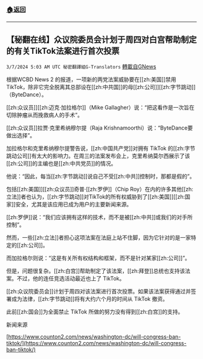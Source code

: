 ###  [:house:返回](README.md)
---


## 【秘翻在线】众议院委员会计划于周四对白宫帮助制定的有关TikTok法案进行首次投票
`3/7/2024 5:03 AM UTC 秘密翻譯組G-Translators` [轉載自GNews](https://gnews.org/articles/2372791)

根据WCBD News 2 的报道，一项新的两党法案威胁要在[[zh:美国]]禁用TikTok，除非它完全脱离其总部设在[[zh:中共国]]的母[[zh:公司]][[zh:字节跳动]]（ByteDance）。

[[zh:众议员]][[zh:迈克·加拉格尔]]（Mike Gallagher）说：“把这看作是一次旨在切除肿瘤从而挽救病人的手术”。

[[zh:众议员]]拉贾·克里希纳穆尔提（Raja Krishnamoorthi）说：“ByteDance要做出选择”。

加拉格尔和克里希纳穆尔提警告说，[[zh:中国共产党]]对拥有 TikTok 的[[zh:字节跳动公司]]有太大的影响力。在周三的法案发布会上，克里希纳莫尔西展示了该[[zh:公司]]的主编也是[[zh:中共党员]]的情况。

他说：“因此，每当[[zh:字节跳动]]说自己不受[[zh:中共]]控制时，那都是假的”。

包括[[zh:美国]][[zh:众议员]]奇普·[[zh:罗伊]]（Chip Roy）在内的许多其他[[zh:立法]]者也认为，[[zh:字节跳动]]对TikTok的所有权威胁到了[[zh:美国]][[zh:国家]]安全，尤其是该应用已成为用户的主要新闻来源。

[[zh:罗伊]]说：“我们应该拥有这样的技术，而不是被[[zh:中共]]或我们的对手所控制”。

然而，一些[[zh:立法]]者担心这项法案在法庭上站不住脚，因为它针对的是一家特定的[[zh:公司]]。

而加拉格尔则说：“这是有关所有权结构和框架，而不是针对某家[[zh:公司]]”。

但是，问题很复杂。[[zh:白宫]]帮助制定了该法案，[[zh:拜登]]总统也支持该法案。不过，他的连任竞选活动最近也上了 TikTok。

[[zh:众议院委员会]]计划于周四对该法案进行首次投票。如果该法案获得通过并签署成为法律，[[zh:字节跳动]]将有大约六个月的时间从 TikTok 撤资。

此前[[zh:国会]]为全面禁止 TikTok 所做的努力没有得到[[zh:白宫]]的支持。

新闻来源

[https://www.counton2.com/news/washington-dc/will-congress-ban-tiktok/](https://www.counton2.com/news/washington-dc/will-congress-ban-tiktok/)
